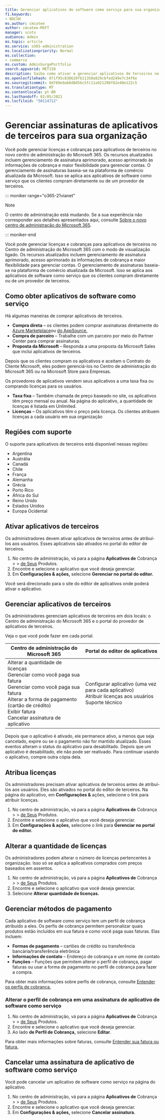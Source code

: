 ```yaml
---
title: Gerenciar aplicativos de software como serviço para sua organização
f1.keywords:
- NOCSH
ms.author: cmcatee
author: cmcatee-MSFT
manager: scotv
audience: Admin
ms.topic: article
ms.service: o365-administration
ms.localizationpriority: Normal
ms.collection:
- commerce
ms.custom: AdminSurgePortfolio
search.appverid: MET150
description: Saiba como ativar e gerenciar aplicativos de terceiros no Centro de administração do Microsoft 365.
ms.openlocfilehash: 071f95c838620fb11350a829cbfed249e7c34f6e
ms.sourcegitcommit: 0d709e9ab0d8d56c5fc11a921298f82e40e122c5
ms.translationtype: MT
ms.contentlocale: pt-BR
ms.lasthandoff: 02/05/2021
ms.locfileid: "50114712"
---
```

# <a name="manage-third-party-app-subscriptions-for-your-organization"></a>Gerenciar assinaturas de aplicativos de terceiros para sua organização

Você pode gerenciar licenças e cobranças para aplicativos de terceiros no novo centro de administração do Microsoft 365. Os recursos atualizados incluem gerenciamento de assinatura aprimorado, acesso aprimorado às informações de cobrança e maior flexibilidade para gerenciar contas. O gerenciamento de assinaturas baseia-se na plataforma de comércio atualizada da Microsoft. Isso se aplica aos aplicativos de software como serviço que os clientes compram diretamente ou de um provedor de terceiros.

::: moniker range="o365-21vianet"

> [!NOTE]
> O centro de administração está mudando. Se a sua experiência não corresponder aos detalhes apresentados aqui, consulte [Sobre o novo centro de administração do Microsoft 365](https://docs.microsoft.com/microsoft-365/admin/microsoft-365-admin-center-preview?view=o365-21vianet&preserve-view=true).

::: moniker-end

Você pode gerenciar licenças e cobranças para aplicativos de terceiros no Centro de administração do Microsoft 365 com o modo de visualização ligado. Os recursos atualizados incluem gerenciamento de assinatura aprimorado, acesso aprimorado às informações de cobrança e maior flexibilidade para gerenciar contas. O gerenciamento de assinaturas baseia-se na plataforma de comércio atualizada da Microsoft. Isso se aplica aos aplicativos de software como serviço que os clientes compram diretamente ou de um provedor de terceiros.


## <a name="how-to-get-software-as-a-service-apps"></a>Como obter aplicativos de software como serviço

Há algumas maneiras de comprar aplicativos de terceiros.

- **Compra direta** – os clientes podem comprar assinaturas diretamente do [Azure Marketplace](https://azuremarketplace.microsoft.com/marketplace/)ou [do AppSource.](https://www.appsource.com/)
- **Compra de parceiro** – Trabalhe com um parceiro por meio do Partner Center para comprar assinaturas.
- **Proposta da Microsoft** – Responda a uma proposta da Microsoft Sales que inclui aplicativos de terceiros.

Depois que os clientes compram os aplicativos e aceitam o Contrato do Cliente Microsoft, eles podem gerenciá-los no Centro de administração do Microsoft 365 ou na Microsoft Store para Empresas.

Os provedores de aplicativos vendem seus aplicativos a uma taxa fixa ou comprando licenças para os usuários.

- **Taxa fixa** – Também chamada de preço baseado no site, os aplicativos têm preço mensal ou anual. Na página do aplicativo, a quantidade de licenças é listada em Unlimited.
- **Licenças** – Os aplicativos têm o preço pela licença. Os clientes atribuem licenças a cada usuário em sua organização

## <a name="supported-regions"></a>Regiões com suporte

O suporte para aplicativos de terceiros está disponível nessas regiões:

- Argentina
- Austrália
- Canadá
- Chile 
- França
- Alemanha
- Grécia
- Porto Rico
- África do Sul
- Reino Unido
- Estados Unidos
- Europa Ocidental

## <a name="activate-third-party-apps"></a>Ativar aplicativos de terceiros

Os administradores devem ativar aplicativos de terceiros antes de atribuí-los aos usuários. Esses aplicativos são ativados no portal do editor de terceiros.

1. No centro de administração, vá para a página **Aplicativos de** Cobrança  >    >  <a href="https://go.microsoft.com/fwlink/p/?linkid=2125823" target="_blank">de Seus</a> Produtos.
2. Encontre e selecione o aplicativo que você deseja gerenciar.
3. Em **Configurações & ações,** selecione **Gerenciar no portal do editor.**

Você será direcionado para o site do editor de aplicativos onde poderá ativar o aplicativo.

## <a name="manage-third-party-apps"></a>Gerenciar aplicativos de terceiros

Os administradores gerenciam aplicativos de terceiros em dois locais: o Centro de administração do Microsoft 365 e o portal do provedor de aplicativos de terceiros.

Veja o que você pode fazer em cada portal.

| Centro de administração do Microsoft 365 | Portal do editor de aplicativos |
| --- | --- |
| Alterar a quantidade de licenças <br> Gerenciar como você paga sua fatura <br> Gerenciar como você paga sua fatura <br> Alterar a forma de pagamento (cartão de crédito) <br> Exibir fatura <br> Cancelar assinatura de aplicativo | Configurar aplicativo (uma vez para cada aplicativo) <br> Atribuir licenças aos usuários <br> Suporte técnico |

Depois que o aplicativo é ativado, ele permanece ativo, a menos que seja cancelado, expire ou se o pagamento não for mantido atualizado. Esses eventos alteram o status do aplicativo para desabilitado. Depois que um aplicativo é desabilitado, ele não pode ser reativado. Para continuar usando o aplicativo, compre outra cópia dela.

## <a name="assign-licenses"></a>Atribua licenças

Os administradores precisam ativar aplicativos de terceiros antes de atribuí-los aos usuários. Eles são ativados no portal do editor de terceiros. Na página do aplicativo, em **Configurações &** ações, selecione o link para atribuir licenças.

1. No centro de administração, vá para a página **Aplicativos de** Cobrança  >    >  <a href="https://go.microsoft.com/fwlink/p/?linkid=2125823" target="_blank">de Seus</a> Produtos.
2. Encontre e selecione o aplicativo que você deseja gerenciar.
3. Em **Configurações & ações,** selecione o link para **Gerenciar no portal do editor.**

## <a name="change-license-quantity"></a>Alterar a quantidade de licenças

Os administradores podem alterar o número de licenças pertencentes à organização. Isso só se aplica a aplicativos comprados com preços baseados em assentos.

1. No centro de administração, vá para a página **Aplicativos de** Cobrança  >    >  <a href="https://go.microsoft.com/fwlink/p/?linkid=2125823" target="_blank">de Seus</a> Produtos.
2. Encontre e selecione o aplicativo que você deseja gerenciar.
3. Selecione **Alterar quantidade de licenças.**

## <a name="manage-payment-methods"></a>Gerenciar métodos de pagamento

Cada aplicativo de software como serviço tem um perfil de cobrança atribuído a eles. Os perfis de cobrança permitem personalizar quais produtos estão incluídos em sua fatura e como você paga suas faturas. Elas incluem:

- **Formas de pagamento** – cartões de crédito ou transferência bancária/transferência eletrônica
- **Informações de contato** – Endereço de cobrança e um nome de contato
- **Funções** – Funções que permitem alterar o perfil de cobrança, pagar faturas ou usar a forma de pagamento no perfil de cobrança para fazer a compra.

Para obter mais informações sobre perfis de cobrança, consulte [Entender os perfis de cobrança.](https://docs.microsoft.com/microsoft-store/billing-profile)

### <a name="change-the-billing-profile-on-a-software-as-a-service-app-subscription"></a>Alterar o perfil de cobrança em uma assinatura de aplicativo de software como serviço

1. No centro de administração, vá para a página **Aplicativos de** Cobrança  >    >  <a href="https://go.microsoft.com/fwlink/p/?linkid=2125823" target="_blank">de Seus</a> Produtos.
2. Encontre e selecione o aplicativo que você deseja gerenciar.
3. Ao lado **de Perfil de Cobrança,** selecione **Editar**.

Para obter mais informações sobre faturas, consulte [Entender sua fatura ou fatura.](billing-and-payments/understand-your-invoice.md)

## <a name="cancel-a-software-as-a-service-app-subscription"></a>Cancelar uma assinatura de aplicativo de software como serviço

Você pode cancelar um aplicativo de software como serviço na página do aplicativo.

1. No centro de administração, vá para a página **Aplicativos de** Cobrança  >    >  <a href="https://go.microsoft.com/fwlink/p/?linkid=2125823" target="_blank">de Seus</a> Produtos.
2. Encontre e selecione o aplicativo que você deseja gerenciar.
3. Em **Configurações & ações,** selecione **Cancelar assinatura.**